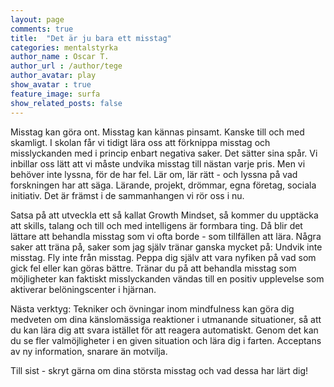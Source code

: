 ```yaml
---
layout: page
comments: true
title:  "Det är ju bara ett misstag"
categories: mentalstyrka 
author_name : Oscar T.
author_url : /author/tege
author_avatar: play
show_avatar : true
feature_image: surfa
show_related_posts: false
---
```



Misstag kan göra ont. Misstag kan kännas pinsamt. Kanske till och med skamligt. 
I skolan får vi tidigt lära oss att förknippa misstag och misslyckanden med i princip enbart negativa saker. 
Det sätter sina spår. Vi inbillar oss lätt att vi måste undvika misstag till nästan varje pris. 
Men vi behöver inte lyssna, för de har fel. Lär om, lär rätt - och lyssna på vad forskningen har att säga. 
Lärande, projekt, drömmar, egna företag, sociala initiativ. Det är främst i de sammanhangen vi rör oss i nu. 

Satsa på att utveckla ett så kallat Growth Mindset, så kommer du upptäcka att skills, talang och till och med intelligens är formbara ting.
Då blir det lättare att behandla misstag som vi ofta borde - som tillfällen att lära. Några saker att träna på, saker som jag själv tränar 
ganska mycket på: Undvik inte misstag. Fly inte från misstag. Peppa dig själv att vara nyfiken på vad som gick fel eller kan göras bättre. 
Tränar du på att behandla misstag som möjligheter kan faktiskt misslyckanden vändas till en positiv upplevelse som aktiverar 
belöningscenter i hjärnan. 

Nästa verktyg: Tekniker och övningar inom mindfulness kan göra dig medveten om dina känslomässiga reaktioner i utmanande situationer, 
så att du kan lära dig att svara istället för att reagera automatiskt. Genom det kan du se fler valmöjligheter i en given situation och 
lära dig i farten. Acceptans av ny information, snarare än motvilja. 

Till sist - skryt gärna om dina största misstag och vad dessa har lärt dig!
